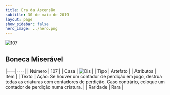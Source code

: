 ```yaml
---
title: Era da Ascensão
subtitle: 30 de maio de 2019
layout: page
show_sidebar: false
hero_image: ../hero.png
---
```


![107](https://cdn.keyforgegame.com/media/card_front/pt/435_107_JFPVJ8W9JQ9H_pt.png)

## Boneca Miserável

|----|----|
| Número | 107 |
| Casa | ![Dis](https://archonarcana.com/images/thumb/e/e8/Dis.png/22px-Dis.png "Dis") |
| Tipo | Artefato |
| Atributos | Item |
| Texto | Ação: Se houver um contador de perdição em jogo, destrua todas as criaturas com contadores de perdição. Caso contrário, coloque um contador de perdição numa criatura. |
| Raridade | Rara |

